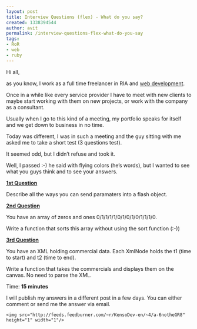 ```yaml
---
layout: post
title: Interview Questions (flex) - What do you say?
created: 1338394544
author: avit
permalink: /interview-questions-flex-what-do-you-say
tags:
- RoR
- web
- ruby
---
```

<p>Hi all,</p>

<p>as you know, I work as a full time freelancer in RIA and <a href='http://kensodev.com/' title='Web Development'>web development</a>.</p>

<p>Once in a while like every service provider I have to meet with new clients to maybe start working with them on new projects, or work with the company as a consultant.</p>

<p>Usually when I go to this kind of a meeting, my portfolio speaks for itself and we get down to business in no time.</p>

<p>Today was different, I was in such a meeting and the guy sitting with me asked me to take a short test (3 questions test).</p>

<p>It seemed odd, but I didn’t refuse and took it.</p>

<p>Well, I passed :-) he said with flying colors (he’s words), but I wanted to see what you guys think and to see your answers.</p>
<strong><span style='text-decoration: underline;'>1st Question</span></strong>
<p>Describe all the ways you can send paramaters into a flash object.</p>
<strong><span style='text-decoration: underline;'>2nd Question</span></strong>
<p>You have an array of zeros and ones 0/1/1/1/1/0/1/0/1/0/1/1/1/0.</p>

<p>Write a function that sorts this array without using the sort function (:-))</p>
<strong><span style='text-decoration: underline;'>3rd Question</span></strong>
<p>You have an XML holding commercial data. Each XmlNode holds the t1 (time to start) and t2 (time to end).</p>

<p>Write a function that takes the commercials and displays them on the canvas. No need to parse the XML.</p>

<p>Time: <strong>15 minutes</strong></p>

<p>I will publish my answers in a different post in a few days. You can either comment or send me the answer via email.</p>
      
    <img src="http://feeds.feedburner.com/~r/KensoDev-en/~4/a-6notheGR8" height="1" width="1"/>
